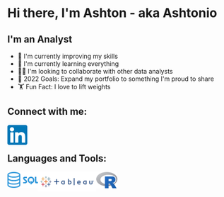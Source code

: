 # Hi there, I'm Ashton - aka Ashtonio 

## I'm an Analyst
- 🔭 I'm currently improving my skills
- 🌱 I'm currently learning everything
- 👯‍♂️ I'm looking to collaborate with other data analysts
- 🥅 2022 Goals: Expand my portfolio to something I'm proud to share
- 🏋️ Fun Fact: I love to lift weights

## Connect with me:
[<img align="left" alt="linkedin.com" width="45px" src="https://github.com/ACKibler/ACKibler/blob/main/Linkedin.png?raw=true" />][linkedin]
<br />
<br />

## Languages and Tools:
<img align="left" alt="linkedin.com" width="69px" src="https://github.com/ACKibler/ACKibler/blob/main/SQL.png?raw=true" />
<img align="left" alt="linkedin.com" width="132px" src="https://github.com/ACKibler/ACKibler/blob/main/tableau.png?raw=true" />
<img align="left" alt="linkedin.com" width="48px" src="https://github.com/ACKibler/ACKibler/blob/main/R.png?raw=true" />


<br />
<br />




[linkedin]: https://www.linkedin.com/in/ashtonkibler/

